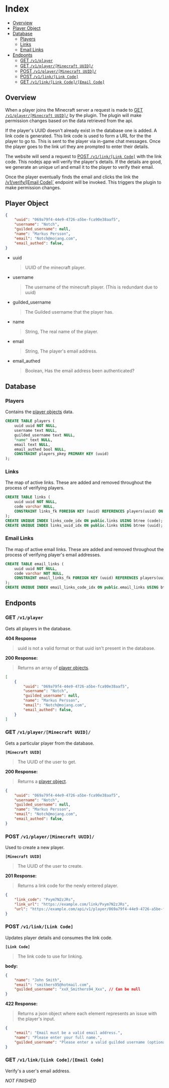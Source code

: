 # Index

<!-- TOC -->
- [Overview](#overview)
- [Player Object](#player-object)
- [Database](#database)
    - [Players](#players)
    - [Links](#links)
    - [Email Links](#email-links)
- [Endponts](#endponts)
    - [GET `/v1/player`](#get-v1player)
    - [GET `/v1/player/[Minecraft UUID]/`](#get-v1playerminecraft-uuid)
    - [POST `/v1/player/[Minecraft UUID]/`](#post-v1playerminecraft-uuid)
    - [POST `/v1/link/[Link Code]`](#post-v1linklink-code)
    - [GET `/v1/link/[Link Code]/[Email Code]`](#get-v1linklink-codeemail-code)
<!-- /TOC -->

## Overview

When a player joins the Minecraft server a request is made to [GET `/v1/player/[Minecraft UUID]/`](#get-v1playerminecraft-uuid) by the plugin. The plugin will make permission changes based on the data retrieved from the api.

If the player's UUID doesn't already exist in the database one is added. A link code is generated. This link code is used to form a URL for the the player to go to. This is sent to the player via in-game chat messages. Once the player goes to the link url they are prompted to enter their details.

The website will send a request to [POST `/v1/link/[Link Code]`](#post-v1linklink-code) with the link code. This nodejs app will verify the player's details. If the details are good, we generate an unique url and email it to the player to verify their email.

Once the player eventually finds the email and clicks the link the [/v1/verify/[Email Code]`](#get-v1verifyemail-code) endpoint will be invoked. This triggers the plugin to make permission changes.

## Player Object
```json
{
    "uuid": "069a79f4-44e9-4726-a5be-fca90e38aaf5",
    "username": "Notch",
    "guilded_username": null,
    "name": "Markus Persson",
    "email": "Notch@mojang.com",
    "email_authed": false,
}
```
- uuid
    > UUID of the minecraft player.
- username
    > The username of the minecraft player. (This is redundant due to uuid)
- guilded_username
    > The Guilded username that the player has.
- name
    > String,
    > The real name of the player.
- email
    > String,
    > The player's email address.
- email_authed
    > Boolean,
    > Has the email address been authenticated?


## Database

### Players
Contains the [player objects](#player-object) data.
```sql
CREATE TABLE players (
	uuid uuid NOT NULL,
	username text NULL,
	guilded_username text NULL,
	"name" text NULL,
	email text NULL,
	email_authed bool NULL,
	CONSTRAINT players_pkey PRIMARY KEY (uuid)
);
```

### Links
The map of active links. These are added and removed throughout the process of verifying players.
```sql
CREATE TABLE links (
	uuid uuid NOT NULL,
	code varchar NULL,
	CONSTRAINT links_fk FOREIGN KEY (uuid) REFERENCES players(uuid) ON DELETE CASCADE
);
CREATE UNIQUE INDEX links_code_idx ON public.links USING btree (code);
CREATE UNIQUE INDEX links_uuid_idx ON public.links USING btree (uuid);
```

### Email Links
The map of active email links. These are added and removed throughout the process of verifying player's email addresses.
```sql
CREATE TABLE email_links (
	uuid uuid NOT NULL,
	code varchar NOT NULL,
	CONSTRAINT email_links_fk FOREIGN KEY (uuid) REFERENCES players(uuid) ON DELETE CASCADE
);
CREATE UNIQUE INDEX email_links_code_idx ON public.email_links USING btree (code);
```


## Endponts

### GET `/v1/player`
Gets all players in the database.

**404 Response**
> uuid is not a valid format or that uuid isn't present in the database.

**200 Response:**
> Returns an array of [player objects](#player-object).
```json
[
    {
        "uuid": "069a79f4-44e9-4726-a5be-fca90e38aaf5",
        "username": "Notch",
        "guilded_username": null,
        "name": "Markus Persson",
        "email": "Notch@mojang.com",
        "email_authed": false,
    }
]
```


### GET `/v1/player/[Minecraft UUID]/`
Gets a particular player from the database.

**`[Minecraft UUID]`**
> The UUID of the user to get.

**200 Response:**
> Returns a [player object](#player-object).
```json
{
    "uuid": "069a79f4-44e9-4726-a5be-fca90e38aaf5",
    "username": "Notch",
    "guilded_username": null,
    "name": "Markus Persson",
    "email": "Notch@mojang.com",
    "email_authed": false,
}
```


### POST `/v1/player/[Minecraft UUID]/`
Used to create a new player.

**`[Minecraft UUID]`**
> The UUID of the user to create.

**201 Response:**
> Returns a link code for the newly entered player.
```json
{
    "link_code": "Pxym7N2zJRs",
    "link_url": "https://example.com/link/Pxym7N2zJRs",
    "url": "https://example.com/api/v1/player/069a79f4-44e9-4726-a5be-fca90e38aaf5"
}
```


### POST `/v1/link/[Link Code]`
Updates player details and consumes the link code.

**`[Link Code]`**
> The link code to use for linking.

**body:**
```json
{
    "name": "John Smith",
    "email": "smithers95@hotmail.com",
    "guilded_username": "xxX_Smithers94_Xxx", // Can be null
}
```

**422 Response:**
> Returns a json object where each element represents an issue with the player's input.
```json
{
    "email": "Email must be a valid email address.",
    "name": "Please enter your full name.",
    "guilded_username": "Please enter a valid guilded username (optional)."
}
```


### GET `/v1/link/[Link Code]/[Email Code]`
Verify's a user's email address.

*NOT FINISHED*
